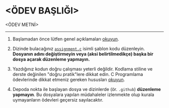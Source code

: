 <!--
  <ÖDEV BAŞLIĞI> VE <ÖDEV METNİ> ALANLARINI DOLDURUN, DİĞER KISIMLARA TERCİHEN DOKUNMAYIN. ÖDEV OLUŞTURMA SÜRECİ
  https://classroom.alaturka.dev SAYFALARINDA AYRINTILI ANLATILMIŞTIR, LÜTFEN ÖNCE BU SAYFALARI OKUYUN.

  DİKKAT!  DÜZENLEMENİZİ TAMAMLADIKTAN SONRA:

  - BU AÇIKLAMA ÖBEĞİNİ KALDIRIN.
  - DEPOYU ŞABLON OLARAK AYARLAYIN (Settings → Template Repository ✓)
-->
<ÖDEV BAŞLIĞI>
==============

<ÖDEV METNİ>

---

1. Başlamadan önce lütfen genel açıklamaları [okuyun](https://classroom.alaturka.dev).

2. Dizinde bulacağınız [`assignment.c`](assignment.c) isimli şablon kodu düzenleyin.  **Dosyanın adını değiştirmeyin
   veya (aksi belirtilmedikçe) başka bir dosya açarak düzenleme yapmayın.**

3. Yazdığınız kodun doğru çalışması yeterli değildir.  Kodlama stiline ve derste değinilen "doğru pratik"lere dikkat
   edin.  C Programlama ödevlerinde dikkat etmeniz gereken hususları [okuyun](https://classroom.alaturka.dev).

4. Depoda nokta ile başlayan dosya ve dizinlerde (ör. `.github`) **düzenleme yapmayın**.  Bu dosyalara yapılan
   müdahaleler izlenmekte olup kurala uymayanların ödevleri geçersiz sayılacaktır.
